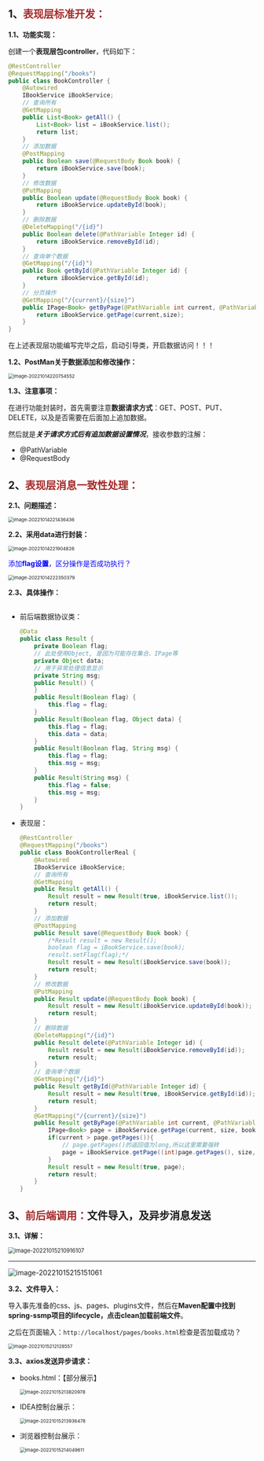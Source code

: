 ## 1、<span style="color:brown">表现层标准开发：</span>

**1.1、功能实现：**

创建一个**表现层包controller**，代码如下：

```java
@RestController
@RequestMapping("/books")
public class BookController {
    @Autowired
    IBookService iBookService;
    // 查询所有
    @GetMapping
    public List<Book> getAll() {
        List<Book> list = iBookService.list();
        return list;
    }
    // 添加数据
    @PostMapping
    public Boolean save(@RequestBody Book book) {
        return iBookService.save(book);
    }
    // 修改数据
    @PutMapping
    public Boolean update(@RequestBody Book book) {
        return iBookService.updateById(book);
    }
    // 删除数据
    @DeleteMapping("/{id}")
    public Boolean delete(@PathVariable Integer id) {
        return iBookService.removeById(id);
    }
    // 查询单个数据
    @GetMapping("/{id}")
    public Book getById(@PathVariable Integer id) {
        return iBookService.getById(id);
    }
    // 分页操作
    @GetMapping("/{current}/{size}")
    public IPage<Book> getByPage(@PathVariable int current, @PathVariable int size){
        return iBookService.getPage(current,size);
    }
}
```

在上述表现层功能编写完毕之后，启动引导类，开启数据访问！！！

**1.2、PostMan关于数据添加和修改操作：**

<img src="https://raw.githubusercontent.com/root-bine/image/main/Typora-image/SSMP14.png" alt="image-20221014220754552" style="zoom:67%;" />

**1.3、注意事项：**

在进行功能封装时，首先需要注意**数据请求方式**：GET、POST、PUT、DELETE，以及是否需要在后面加上追加数据。

然后就是***关于请求方式后有追加数据设置情况***，接收参数的注解：

- @PathVariable
- @RequestBody



## 2、<span style="color:brown">表现层消息一致性处理：</span>

**2.1、问题描述：**

<img src="https://raw.githubusercontent.com/root-bine/image/main/Typora-image/SSMP15.png" alt="image-20221014221436436" style="zoom:67%;" />

**2.2、采用data进行封装：**

<img src="https://raw.githubusercontent.com/root-bine/image/main/Typora-image/SSMP16.png" alt="image-20221014221904826" style="zoom: 67%;" />

<span style="color:blue">添加**flag设置**，区分操作是否成功执行？</span>

<img src="https://raw.githubusercontent.com/root-bine/image/main/Typora-image/SSMP17.png" alt="image-20221014222350379" style="zoom:67%;" />

**2.3、具体操作：**

## <!--设计表现层返回结果的模型类，用于后端与前端进行数据格式统一，也称为: "前后端数据协议"-->

- 前后端数据协议类：

  ```java
  @Data
  public class Result {
      private Boolean flag;
      // 此处使用Object, 是因为可能存在集合、IPage等
      private Object data;
      // 用于异常处理信息显示
      private String msg;
      public Result() {
      }
      public Result(Boolean flag) {
          this.flag = flag;
      }
      public Result(Boolean flag, Object data) {
          this.flag = flag;
          this.data = data;
      }
      public Result(Boolean flag, String msg) {
          this.flag = flag;
          this.msg = msg;
      }
      public Result(String msg) {
          this.flag = false;
          this.msg = msg;
      }
  }
  ```

- 表现层：

  ```java
  @RestController
  @RequestMapping("/books")
  public class BookControllerReal {
      @Autowired
      IBookService iBookService;
      // 查询所有
      @GetMapping
      public Result getAll() {
          Result result = new Result(true, iBookService.list());
          return result;
      }
      // 添加数据
      @PostMapping
      public Result save(@RequestBody Book book) {
          /*Result result = new Result();
          boolean flag = iBookService.save(book);
          result.setFlag(flag);*/
          Result result = new Result(iBookService.save(book));
          return result;
      }
      // 修改数据
      @PutMapping
      public Result update(@RequestBody Book book) {
          Result result = new Result(iBookService.updateById(book));
          return result;
      }
      // 删除数据
      @DeleteMapping("/{id}")
      public Result delete(@PathVariable Integer id) {
          Result result = new Result(iBookService.removeById(id));
          return result;
      }
      // 查询单个数据
      @GetMapping("/{id}")
      public Result getById(@PathVariable Integer id) {
          Result result = new Result(true, iBookService.getById(id));
          return result;
      }
      @GetMapping("/{current}/{size}")
      public Result getByPage(@PathVariable int current, @PathVariable int size, Book book){
          IPage<Book> page = iBookService.getPage(current, size, book);
          if(current > page.getPages()){
              // page.getPages()的返回值为long,所以这里需要强转
              page = iBookService.getPage((int)page.getPages(), size, book);
          }
          Result result = new Result(true, page);
          return result;
      }
  }
  ```



## 3、<span style="color:brown">前后端调用：</span>文件导入，及异步消息发送

**3.1、详解：**

<img src="https://raw.githubusercontent.com/root-bine/image/main/Typora-image/SSMP18.png" alt="image-20221015210916107" style="zoom:80%;" />

---

![image-20221015215151061](https://raw.githubusercontent.com/root-bine/image/main/Typora-image/SSMP23.png)

**3.2、文件导入：**

导入事先准备的css、js、pages、plugins文件，然后在**Maven配置中找到spring-ssmp项目的lifecycle，点击clean加载前端文件**。

之后在页面输入：`http://localhost/pages/books.html`检查是否加载成功？

<img src="https://raw.githubusercontent.com/root-bine/image/main/Typora-image/SSMP19.png" alt="image-20221015212128557" style="zoom:67%;" />

**3.3、axios发送异步请求：**

- books.html：【部分展示】

  <img src="https://raw.githubusercontent.com/root-bine/image/main/Typora-image/SSMP20.png" alt="image-20221015213820978" style="zoom:67%;" />

- IDEA控制台展示：

  <img src="https://raw.githubusercontent.com/root-bine/image/main/Typora-image/SSMP21.png" alt="image-20221015213936478" style="zoom: 67%;" />

- 浏览器控制台展示：

  <img src="https://raw.githubusercontent.com/root-bine/image/main/Typora-image/SSMP22.png" alt="image-20221015214049611" style="zoom: 67%;" />

